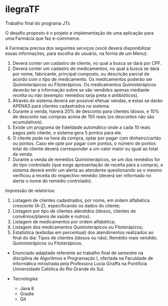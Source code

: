 # ilegraTF
Trabalho final do programa JTs

O desafio proposto é o projeto e implementação de uma aplicação para uma Farmácia que faz e-commerce.

A Farmácia precisa dos seguintes serviços (você deverá disponibilizar essas informações, para escolha do usuário, na forma de um Menu):
 1) Deverá conter um cadastro de cliente, no qual a busca se dará por CPF.
 2) Deverá conter um cadastro de medicamentos, no qual a busca se dará por nome, fabricante, principal composto, ou descrição parcial de acordo com o tipo de medicamento. Os medicamentos poderão ser Quimioterápicos ou Fitoterápicos. Os medicamentos Quimioterápicos deverão ter a informação sobre se são vendidos apenas mediante receita ou não (exemplo: remédios tarja preta e antibióticos).
 3) Através do sistema deverá ser possível efetuar vendas, e estas se darão APENAS para clientes cadastrados no sistema.
 4) Durante a venda, haverá 20% de desconto para clientes idosos, e 10% de desconto nas compras acima de 150 reais (os descontos não são acumulativos).
 5) Existe um programa de fidelidade automático onde a cada 10 reais pagos pelo cliente, o sistema gera 5 pontos para ele.
 6) O cliente pode na hora da compra, optar por pagar com dinheiro/cartão ou pontos. Caso ele opte por pagar com pontos, o número de pontos total do cliente deverá corresponder a um valor maior ou igual ao total da venda.
 7) Durante a venda de remédios Quimioterápicos, se um dos remédios for do tipo controlado (que exige apresentação de receita para a compra), o sistema deverá emitir um alerta ao atendente questionando se o mesmo verificou a receita do respectivo remédio (deverá ser informado no alerta o nome do remédio controlado).

Impressão de relatórios:
 1) Listagem de clientes cadastrados, por nome, em ordem alfabética crescente (A-Z), especificando os dados do cliente;
 2) Listagem por tipo de clientes atendidos (idosos, clientes de convênios/planos de saúde e outros).
 3) Listagem de medicamentos por ordem alfabética;
 4) Listagem dos medicamentos Quimioterápicos ou Fitoterápicos;
 5) Estatística (exibidas em percentual) dos atendimentos realizados ao final do dia: Tipos de clientes (idosos ou não); Remédio mais vendido; Quimioterápicos ou Fitoterápicos.
   
- Enunciado adaptado referente ao trabalho final de semestre na disciplina de Algoritmos e Programação I, ofertada na Faculdade de Informática ministrada pela Professora Lucia Giraffa na Pontifícia Universidade Católica do Rio Grande do Sul.

- Tecnologias
   - Java 8
   - Gradle
   - Git
